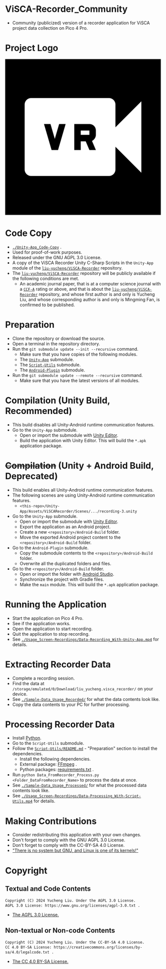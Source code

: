 # ViSCA-Recorder_Community

- Community (publicized) version of a recorder application for ViSCA project data collection on Pico 4 Pro.

# Project Logo

![](./README_Assets/visca-recorder-logo.svg)

# Code Copy

- [`./Unity-App_Code-Copy`](./Unity-App_Code-Copy) .
- Used for proof-of-work purposes.
- Released under the GNU AGPL 3.0 License.
- A copy of the ViSCA Recorder Unity C-Sharp Scripts in the `Unity-App` module of the [`liu-yucheng/ViSCA-Recorder`](https://github.com/liu-yucheng/ViSCA-Recorder) repository.
- The [`liu-yucheng/ViSCA-Recorder`](https://github.com/liu-yucheng/ViSCA-Recorder) repository will be publicly available if the following conditions are met.
  - An academic journal paper, that is at a computer science journal with a [`CCF-A`](https://www.ccf.org.cn/en/Bulletin/2019-05-13/663884.shtml) rating or above, and that is about the [`liu-yucheng/ViSCA-Recorder`](https://github.com/liu-yucheng/ViSCA-Recorder) repository, and whose first author is and only is Yucheng Liu, and whose corresponding author is and only is Mingming Fan, is confirmed to be published.

# Preparation

- Clone the repository or download the source.
- Open a terminal in the repository directory.
- Run the `git submodule update --init --recursive` command.
  - Make sure that you have copies of the following modules.
  - The [`Unity-App`](https://github.com/liu-yucheng/ViSCARecorder.GitHub-Repo) submodule.
  - The [`Script-Utils`](https://github.com/liu-yucheng/ViSCA-Recorder-Utils) submodule.
  - The [`Android-Plugin`](https://github.com/liu-yucheng/liu_yucheng.visca_recorder_android) submodule.
- Run the `git submodule update --remote --recursive` command.
  - Make sure that you have the latest versions of all modules.

# Compilation (Unity Build, Recommended)

- This build disables all Unity-Android runtime communication features.
- Go to the `Unity-App` submodule.
  - Open or import the submodule with [Unity Editor](https://unity.com/download).
  - Build the application with Unity Editor. This will build the `*.apk` application package.

# ~~Compilation~~ (Unity + Android Build, Deprecated)

- This build enables all Unity-Android runtime communication features.
- The following scenes are using Unity-Android runtime communication features.
  - `<this-repo>/Unity-App/Assets/ViSCARecorder/Scenes/.../recording-3.unity`
- Go to the `Unity-App` submodule.
  - Open or import the submodule with [Unity Editor](https://unity.com/download).
  - Export the application as an Android project.
  - Create a new `<repository>/Android-Build` folder.
  - Move the exported Android project content to the `<repository>/Android-Build` folder.
- Go to the `Android-Plugin` submodule.
  - Copy the submodule contents to the `<repository>/Android-Build` folder.
  - Overwrite all the duplicated folders and files.
- Go to the `<repository>/Android-Build` folder.
  - Open or import the folder with [Android Studio](https://developer.android.com/studio).
  - Synchronize the project with Gradle files.
  - Make the `main` module. This will build the `*.apk` application package.

# Running the Application

- Start the application on Pico 4 Pro.
- See if the application works.
- Open the application to start recording.
- Quit the application to stop recording.
- See [`./Usage_Screen-Recordings/Data-Recording_With-Unity-App.mp4`](./Usage_Screen-Recordings/Data-Recording_With-Unity-App.mp4) for details.

# Extracting Recorder Data

- Complete a recording session.
- Find the data at `/storage/emulated/0/Download/liu_yucheng.visca_recorder/` on your device.
- See [`./Sample-Data_Usage_Recorded/`](./Sample-Data_Usage_Recorded/) for what the data contents look like.
- Copy the data contents to your PC for further processing.

# Processing Recorder Data

- Install [Python](https://www.python.org/downloads/).
- Go to the `Script-Utils` submodule.
- Follow the [`Script-Utils/README.md`](./Script-Utils/README.md) - "Preparation" section to install the dependencies.
  - Install the following dependencies.
  - External package: [FFmpeg](https://ffmpeg.org/download.html) .
  - Python packages: [requirements.txt](./Script-Utils/requirements.txt) .
- Run `python Data_FromRecorder_Process.py <Folder_DataFromRecorder_Name>` to process the data at once.
- See [`./Sample-Data_Usage_Processed/`](./Sample-Data_Usage_Processed/) for what the processed data contents look like.
- See [`./Usage_Screen-Recordings/Data-Processing_With-Script-Utils.mp4`](./Usage_Screen-Recordings/Data-Processing_With-Script-Utils.mp4) for details.

# Making Contributions

- Consider redistributing this application with your own changes.
- Don't forget to comply with the GNU AGPL 3.0 License.
- Don't forget to comply with the CC-BY-SA 4.0 License.
- ["There is no system but GNU, and Linux is one of its kernels!"](https://www.gnu.org/fun/humor.html)

# Copyright

## Textual and Code Contents

```
Copyright (C) 2024 Yucheng Liu. Under the AGPL 3.0 License.
AGPL 3.0 License: https://www.gnu.org/licenses/agpl-3.0.txt .
```

- [The AGPL 3.0 License.](./license)

## Non-textual or Non-code Contents

```
Copyright (C) 2024 Yucheng Liu. Under the CC-BY-SA 4.0 License.
CC 4.0 BY-SA License: https://creativecommons.org/licenses/by-sa/4.0/legalcode.txt .
```

- [The CC 4.0 BY-SA License.](./license-2)
